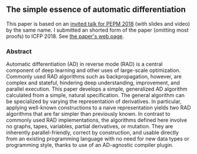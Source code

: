 ## The simple essence of automatic differentiation

This paper is based on an [invited talk for PEPM 2018](https://github.com/conal/talk-2018-essence-of-ad/blob/master/readme.md) (with slides and video) by the same name.
I submitted an shorted form of the paper (omitting most proofs) to ICFP 2018.
See [the paper's web page](http://conal.net/papers/essence-of-ad/).

### Abstract

Automatic differentiation (AD) in reverse mode (RAD) is a central component of deep learning and other uses of large-scale optimization. Commonly used RAD algorithms such as backpropagation, however, are complex and stateful, hindering deep understanding, improvement, and parallel execution. This paper develops a simple, generalized AD algorithm calculated from a simple, natural specification. The general algorithm can be specialized by varying the representation of derivatives. In particular, applying well-known constructions to a naive representation yields two RAD algorithms that are far simpler than previously known. In contrast to commonly used RAD implementations, the algorithms defined here involve no graphs, tapes, variables, partial derivatives, or mutation. They are inherently parallel-friendly, correct by construction, and usable directly from an existing programming language with no need for new data types or programming style, thanks to use of an AD-agnostic compiler plugin.
